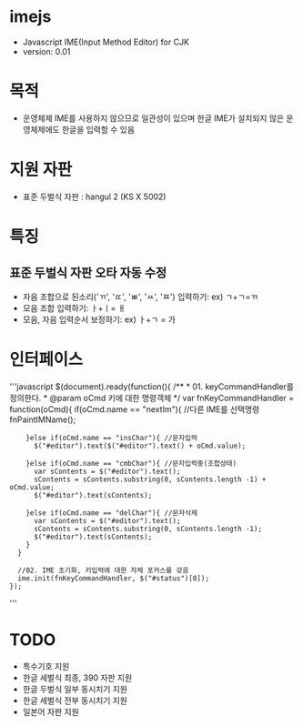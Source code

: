 imejs
=====

* Javascript IME(Input Method Editor) for CJK
* version: 0.01

# 목적
* 운영체제 IME를 사용하지 않으므로 일관성이 있으며 한글 IME가 설치되지 않은 운영체제에도 한글을 입력할 수 있음

# 지원 자판
* 표준 두벌식 자판 : hangul 2 (KS X 5002)

# 특징
## 표준 두벌식 자판 오타 자동 수정
* 자음 조합으로 된소리('ㄲ', 'ㄸ', 'ㅃ', 'ㅆ', 'ㅉ') 입력하기: ex) ㄱ+ㄱ=ㄲ
* 모음 조합 입력하기: ㅏ+ㅣ= ㅐ
* 모음, 자음 입력순서 보정하기: ex) ㅏ+ㄱ = 가

# 인터페이스
'''javascript
    $(document).ready(function(){
      /**
       * 01. keyCommandHandler를 정의한다.
       * @param oCmd 키에 대한 명령객체
       */
      var fnKeyCommandHandler = function(oCmd){
        if(oCmd.name == "nextIm"){ //다른 IME를 선택명령 
          fnPaintIMName();

        }else if(oCmd.name == "insChar"){ //문자입력
          $("#editor").text($("#editor").text() + oCmd.value);

        }else if(oCmd.name == "cmbChar"){ //문자입력중(조합상태)
          var sContents = $("#editor").text();
          sContents = sContents.substring(0, sContents.length -1) + oCmd.value;
          $("#editor").text(sContents);

        }else if(oCmd.name == "delChar"){ //문자삭제
          var sContents = $("#editor").text();
          sContents = sContents.substring(0, sContents.length -1);
          $("#editor").text(sContents);
        }
      }

      //02. IME 초기화, 키입력에 대한 자체 포커스를 갖음
      ime.init(fnKeyCommandHandler, $("#status")[0]);
    });
'''

# TODO
* 특수기호 지원
* 한글 세벌식 최종, 390 자판 지원
* 한글 두벌식 일부 동시치기 지원
* 한글 세벌식 전부 동시치기 지원
* 일본어 자판 지원
